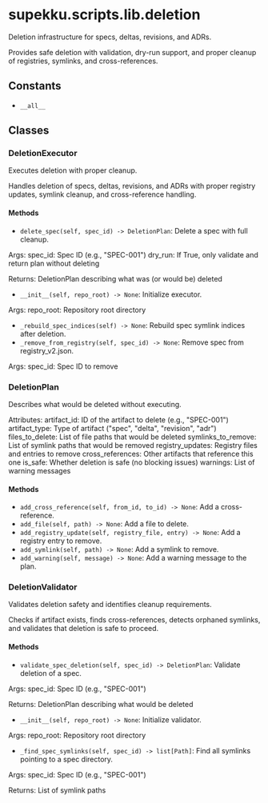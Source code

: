 # supekku.scripts.lib.deletion

Deletion infrastructure for specs, deltas, revisions, and ADRs.

Provides safe deletion with validation, dry-run support, and proper cleanup
of registries, symlinks, and cross-references.

## Constants

- `__all__`

## Classes

### DeletionExecutor

Executes deletion with proper cleanup.

Handles deletion of specs, deltas, revisions, and ADRs with proper
registry updates, symlink cleanup, and cross-reference handling.

#### Methods

- `delete_spec(self, spec_id) -> DeletionPlan`: Delete a spec with full cleanup.

Args:
    spec_id: Spec ID (e.g., "SPEC-001")
    dry_run: If True, only validate and return plan without deleting

Returns:
    DeletionPlan describing what was (or would be) deleted
- `__init__(self, repo_root) -> None`: Initialize executor.

Args:
    repo_root: Repository root directory
- `_rebuild_spec_indices(self) -> None`: Rebuild spec symlink indices after deletion.
- `_remove_from_registry(self, spec_id) -> None`: Remove spec from registry_v2.json.

Args:
    spec_id: Spec ID to remove

### DeletionPlan

Describes what would be deleted without executing.

Attributes:
    artifact_id: ID of the artifact to delete (e.g., "SPEC-001")
    artifact_type: Type of artifact ("spec", "delta", "revision", "adr")
    files_to_delete: List of file paths that would be deleted
    symlinks_to_remove: List of symlink paths that would be removed
    registry_updates: Registry files and entries to remove
    cross_references: Other artifacts that reference this one
    is_safe: Whether deletion is safe (no blocking issues)
    warnings: List of warning messages

#### Methods

- `add_cross_reference(self, from_id, to_id) -> None`: Add a cross-reference.
- `add_file(self, path) -> None`: Add a file to delete.
- `add_registry_update(self, registry_file, entry) -> None`: Add a registry entry to remove.
- `add_symlink(self, path) -> None`: Add a symlink to remove.
- `add_warning(self, message) -> None`: Add a warning message to the plan.

### DeletionValidator

Validates deletion safety and identifies cleanup requirements.

Checks if artifact exists, finds cross-references, detects orphaned
symlinks, and validates that deletion is safe to proceed.

#### Methods

- `validate_spec_deletion(self, spec_id) -> DeletionPlan`: Validate deletion of a spec.

Args:
    spec_id: Spec ID (e.g., "SPEC-001")

Returns:
    DeletionPlan describing what would be deleted
- `__init__(self, repo_root) -> None`: Initialize validator.

Args:
    repo_root: Repository root directory
- `_find_spec_symlinks(self, spec_id) -> list[Path]`: Find all symlinks pointing to a spec directory.

Args:
    spec_id: Spec ID (e.g., "SPEC-001")

Returns:
    List of symlink paths
